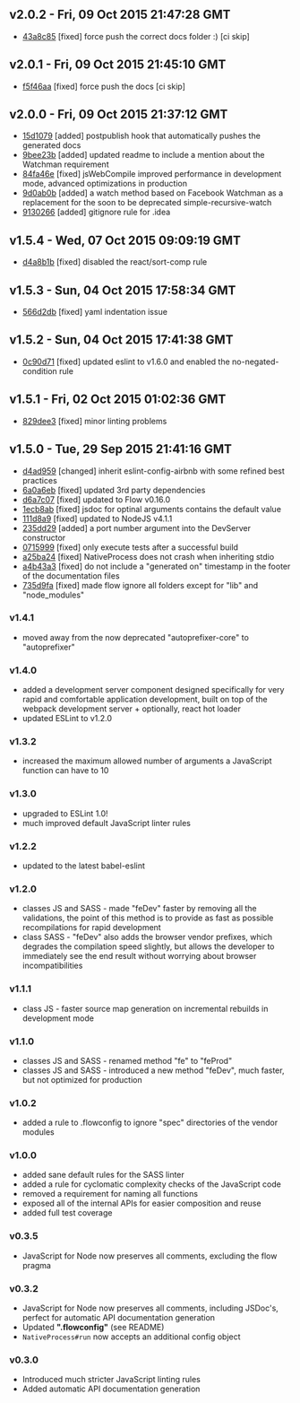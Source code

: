 v2.0.2 - Fri, 09 Oct 2015 21:47:28 GMT
--------------------------------------

- [43a8c85](../../commit/43a8c85) [fixed] force push the correct docs folder :) [ci skip]



v2.0.1 - Fri, 09 Oct 2015 21:45:10 GMT
--------------------------------------

- [f5f46aa](../../commit/f5f46aa) [fixed] force push the docs [ci skip]



v2.0.0 - Fri, 09 Oct 2015 21:37:12 GMT
--------------------------------------

- [15d1079](../../commit/15d1079) [added] postpublish hook that automatically pushes the generated docs
- [9bee23b](../../commit/9bee23b) [added] updated readme to include a mention about the Watchman requirement
- [84fa46e](../../commit/84fa46e) [fixed] jsWebCompile improved performance in development mode, advanced optimizations in production
- [9d0ab0b](../../commit/9d0ab0b) [added] a watch method based on Facebook Watchman as a replacement for the soon to be deprecated simple-recursive-watch
- [9130266](../../commit/9130266) [added] gitignore rule for .idea



v1.5.4 - Wed, 07 Oct 2015 09:09:19 GMT
--------------------------------------

- [d4a8b1b](../../commit/d4a8b1b) [fixed] disabled the react/sort-comp rule



v1.5.3 - Sun, 04 Oct 2015 17:58:34 GMT
--------------------------------------

- [566d2db](../../commit/566d2db) [fixed] yaml indentation issue



v1.5.2 - Sun, 04 Oct 2015 17:41:38 GMT
--------------------------------------

- [0c90d71](../../commit/0c90d71) [fixed] updated eslint to v1.6.0 and enabled the no-negated-condition rule



v1.5.1 - Fri, 02 Oct 2015 01:02:36 GMT
--------------------------------------

- [829dee3](../../commit/829dee3) [fixed] minor linting problems



v1.5.0 - Tue, 29 Sep 2015 21:41:16 GMT
--------------------------------------

- [d4ad959](../../commit/d4ad959) [changed] inherit eslint-config-airbnb with some refined best practices
- [6a0a6eb](../../commit/6a0a6eb) [fixed] updated 3rd party dependencies
- [d6a7c07](../../commit/d6a7c07) [fixed] updated to Flow v0.16.0
- [1ecb8ab](../../commit/1ecb8ab) [fixed] jsdoc for optinal arguments contains the default value
- [111d8a9](../../commit/111d8a9) [fixed] updated to NodeJS v4.1.1
- [235dd29](../../commit/235dd29) [added] a port number argument into the DevServer constructor
- [0715999](../../commit/0715999) [fixed] only execute tests after a successful build
- [a25ba24](../../commit/a25ba24) [fixed] NativeProcess does not crash when inheriting stdio
- [a4b43a3](../../commit/a4b43a3) [fixed] do not include a "generated on" timestamp in the footer of the documentation files
- [735d9fa](../../commit/735d9fa) [fixed] made flow ignore all folders except for "lib" and "node_modules"



### v1.4.1

* moved away from the now deprecated "autoprefixer-core" to "autoprefixer"

### v1.4.0

* added a development server component designed specifically for very rapid and comfortable application development,
  built on top of the webpack development server + optionally, react hot loader
* updated ESLint to v1.2.0

### v1.3.2

* increased the maximum allowed number of arguments a JavaScript function can have to 10

### v1.3.0

* upgraded to ESLint 1.0!
* much improved default JavaScript linter rules

### v1.2.2

* updated to the latest babel-eslint

### v1.2.0

* classes JS and SASS - made "feDev" faster by removing all the validations, the point of this method is to provide as
  fast as possible recompilations for rapid development
* class SASS - "feDev" also adds the browser vendor prefixes, which degrades the compilation speed slightly, but allows
  the developer to immediately see the end result without worrying about browser incompatibilities

### v1.1.1

* class JS - faster source map generation on incremental rebuilds in development mode

### v1.1.0

* classes JS and SASS - renamed method "fe" to "feProd"
* classes JS and SASS - introduced a new method "feDev", much faster, but not optimized for production

### v1.0.2

* added a rule to .flowconfig to ignore "spec" directories of the vendor modules

### v1.0.0

* added sane default rules for the SASS linter
* added a rule for cyclomatic complexity checks of the JavaScript code
* removed a requirement for naming all functions
* exposed all of the internal APIs for easier composition and reuse
* added full test coverage

### v0.3.5

* JavaScript for Node now preserves all comments, excluding the flow pragma

### v0.3.2

* JavaScript for Node now preserves all comments, including JSDoc's, perfect for automatic API documentation generation
* Updated **".flowconfig"** (see README)
* `NativeProcess#run` now accepts an additional config object

### v0.3.0

* Introduced much stricter JavaScript linting rules
* Added automatic API documentation generation
